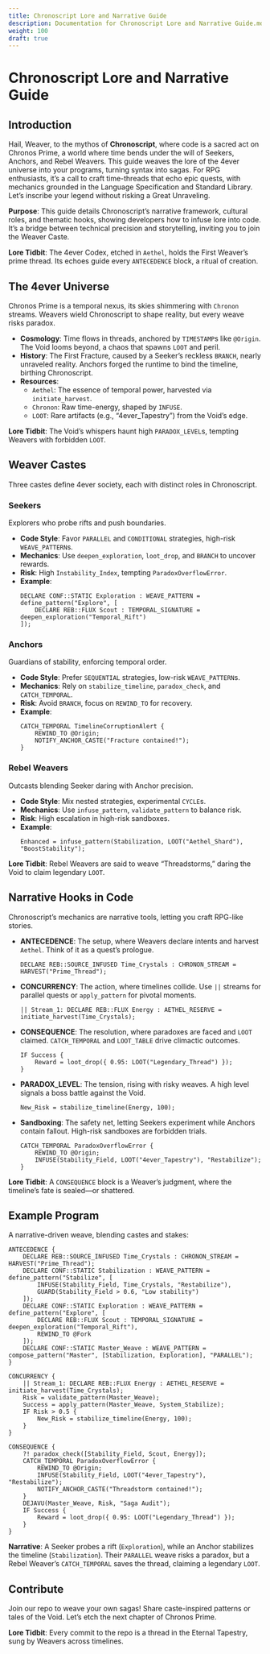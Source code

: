 ```yaml
---
title: Chronoscript Lore and Narrative Guide
description: Documentation for Chronoscript Lore and Narrative Guide.md
weight: 100
draft: true
---
```


# Chronoscript Lore and Narrative Guide

## Introduction
Hail, Weaver, to the mythos of **Chronoscript**, where code is a sacred act on Chronos Prime, a world where time bends under the will of Seekers, Anchors, and Rebel Weavers. This guide weaves the lore of the 4ever universe into your programs, turning syntax into sagas. For RPG enthusiasts, it’s a call to craft time-threads that echo epic quests, with mechanics grounded in the Language Specification and Standard Library. Let’s inscribe your legend without risking a Great Unraveling.

**Purpose**: This guide details Chronoscript’s narrative framework, cultural roles, and thematic hooks, showing developers how to infuse lore into code. It’s a bridge between technical precision and storytelling, inviting you to join the Weaver Caste.

**Lore Tidbit**: The 4ever Codex, etched in `Aethel`, holds the First Weaver’s prime thread. Its echoes guide every `ANTECEDENCE` block, a ritual of creation.

## The 4ever Universe
Chronos Prime is a temporal nexus, its skies shimmering with `Chronon` streams. Weavers wield Chronoscript to shape reality, but every weave risks paradox.

- **Cosmology**: Time flows in threads, anchored by `TIMESTAMP`s like `@Origin`. The Void looms beyond, a chaos that spawns `LOOT` and peril.  
- **History**: The First Fracture, caused by a Seeker’s reckless `BRANCH`, nearly unraveled reality. Anchors forged the runtime to bind the timeline, birthing Chronoscript.  
- **Resources**:  
  - `Aethel`: The essence of temporal power, harvested via `initiate_harvest`.  
  - `Chronon`: Raw time-energy, shaped by `INFUSE`.  
  - `LOOT`: Rare artifacts (e.g., “4ever_Tapestry”) from the Void’s edge.

**Lore Tidbit**: The Void’s whispers haunt high `PARADOX_LEVEL`s, tempting Weavers with forbidden `LOOT`.

## Weaver Castes
Three castes define 4ever society, each with distinct roles in Chronoscript.

### Seekers
Explorers who probe rifts and push boundaries.  
- **Code Style**: Favor `PARALLEL` and `CONDITIONAL` strategies, high-risk `WEAVE_PATTERN`s.  
- **Mechanics**: Use `deepen_exploration`, `loot_drop`, and `BRANCH` to uncover rewards.  
- **Risk**: High `Instability_Index`, tempting `ParadoxOverflowError`.  
- **Example**:  
  ```chronoscript
  DECLARE CONF::STATIC Exploration : WEAVE_PATTERN = define_pattern("Explore", [
      DECLARE REB::FLUX Scout : TEMPORAL_SIGNATURE = deepen_exploration("Temporal_Rift")
  ]);
  ```

### Anchors
Guardians of stability, enforcing temporal order.  
- **Code Style**: Prefer `SEQUENTIAL` strategies, low-risk `WEAVE_PATTERN`s.  
- **Mechanics**: Rely on `stabilize_timeline`, `paradox_check`, and `CATCH_TEMPORAL`.  
- **Risk**: Avoid `BRANCH`, focus on `REWIND_TO` for recovery.  
- **Example**:  
  ```chronoscript
  CATCH_TEMPORAL TimelineCorruptionAlert {
      REWIND_TO @Origin;
      NOTIFY_ANCHOR_CASTE("Fracture contained!");
  }
  ```

### Rebel Weavers
Outcasts blending Seeker daring with Anchor precision.  
- **Code Style**: Mix nested strategies, experimental `CYCLE`s.  
- **Mechanics**: Use `infuse_pattern`, `validate_pattern` to balance risk.  
- **Risk**: High escalation in high-risk sandboxes.  
- **Example**:  
  ```chronoscript
  Enhanced = infuse_pattern(Stabilization, LOOT("Aethel_Shard"), "BoostStability");
  ```

**Lore Tidbit**: Rebel Weavers are said to weave “Threadstorms,” daring the Void to claim legendary `LOOT`.

## Narrative Hooks in Code
Chronoscript’s mechanics are narrative tools, letting you craft RPG-like stories.

- **ANTECEDENCE**: The setup, where Weavers declare intents and harvest `Aethel`. Think of it as a quest’s prologue.  
  ```chronoscript
  DECLARE REB::SOURCE_INFUSED Time_Crystals : CHRONON_STREAM = HARVEST("Prime_Thread");
  ```

- **CONCURRENCY**: The action, where timelines collide. Use `||` streams for parallel quests or `apply_pattern` for pivotal moments.  
  ```chronoscript
  || Stream_1: DECLARE REB::FLUX Energy : AETHEL_RESERVE = initiate_harvest(Time_Crystals);
  ```

- **CONSEQUENCE**: The resolution, where paradoxes are faced and `LOOT` claimed. `CATCH_TEMPORAL` and `LOOT_TABLE` drive climactic outcomes.  
  ```chronoscript
  IF Success {
      Reward = loot_drop({ 0.95: LOOT("Legendary_Thread") });
  }
  ```

- **PARADOX_LEVEL**: The tension, rising with risky weaves. A high level signals a boss battle against the Void.  
  ```chronoscript
  New_Risk = stabilize_timeline(Energy, 100);
  ```

- **Sandboxing**: The safety net, letting Seekers experiment while Anchors contain fallout. High-risk sandboxes are forbidden trials.  
  ```chronoscript
  CATCH_TEMPORAL ParadoxOverflowError {
      REWIND_TO @Origin;
      INFUSE(Stability_Field, LOOT("4ever_Tapestry"), "Restabilize");
  }
  ```

**Lore Tidbit**: A `CONSEQUENCE` block is a Weaver’s judgment, where the timeline’s fate is sealed—or shattered.

## Example Program
A narrative-driven weave, blending castes and stakes:
```chronoscript
ANTECEDENCE {
    DECLARE REB::SOURCE_INFUSED Time_Crystals : CHRONON_STREAM = HARVEST("Prime_Thread");
    DECLARE CONF::STATIC Stabilization : WEAVE_PATTERN = define_pattern("Stabilize", [
        INFUSE(Stability_Field, Time_Crystals, "Restabilize"),
        GUARD(Stability_Field > 0.6, "Low stability")
    ]);
    DECLARE CONF::STATIC Exploration : WEAVE_PATTERN = define_pattern("Explore", [
        DECLARE REB::FLUX Scout : TEMPORAL_SIGNATURE = deepen_exploration("Temporal_Rift"),
        REWIND_TO @Fork
    ]);
    DECLARE CONF::STATIC Master_Weave : WEAVE_PATTERN = compose_pattern("Master", [Stabilization, Exploration], "PARALLEL");
}

CONCURRENCY {
    || Stream_1: DECLARE REB::FLUX Energy : AETHEL_RESERVE = initiate_harvest(Time_Crystals);
    Risk = validate_pattern(Master_Weave);
    Success = apply_pattern(Master_Weave, System_Stabilize);
    IF Risk > 0.5 {
        New_Risk = stabilize_timeline(Energy, 100);
    }
}

CONSEQUENCE {
    ?! paradox_check([Stability_Field, Scout, Energy]);
    CATCH_TEMPORAL ParadoxOverflowError {
        REWIND_TO @Origin;
        INFUSE(Stability_Field, LOOT("4ever_Tapestry"), "Restabilize");
        NOTIFY_ANCHOR_CASTE("Threadstorm contained!");
    }
    DEJAVU(Master_Weave, Risk, "Saga Audit");
    IF Success {
        Reward = loot_drop({ 0.95: LOOT("Legendary_Thread") });
    }
}
```

**Narrative**: A Seeker probes a rift (`Exploration`), while an Anchor stabilizes the timeline (`Stabilization`). Their `PARALLEL` weave risks a paradox, but a Rebel Weaver’s `CATCH_TEMPORAL` saves the thread, claiming a legendary `LOOT`.

## Contribute
Join our repo to weave your own sagas! Share caste-inspired patterns or tales of the Void. Let’s etch the next chapter of Chronos Prime.

**Lore Tidbit**: Every commit to the repo is a thread in the Eternal Tapestry, sung by Weavers across timelines.